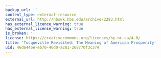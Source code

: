 ```yaml
---
backup_url: ''
content_type: external-resource
external_url: http://hbswk.hbs.edu/archive/2283.html
has_external_licence_warning: true
has_external_license_warning: true
is_broken: ''
license: https://creativecommons.org/licenses/by-nc-sa/4.0/
title: 'Tocqueville Revisited: The Meaning of American Prosperity'
uid: 46d6446e-eb70-46d0-a281-268770f3c374
---
```

